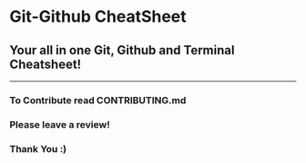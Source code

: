 # Git-Github CheatSheet
## Your all in one Git, Github and Terminal Cheatsheet!

---

### To Contribute read CONTRIBUTING.md
### Please leave a review!
### Thank You :)
